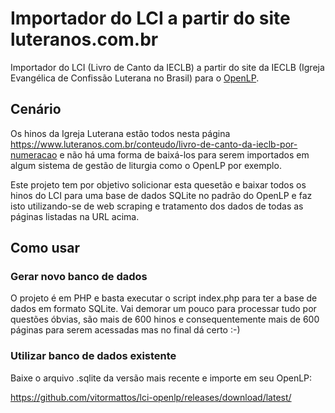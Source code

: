 # Importador do LCI a partir do site luteranos.com.br

Importador do LCI (Livro de Canto da IECLB) a partir do site da IECLB (Igreja Evangélica de Confissão Luterana no Brasil) para o [OpenLP](https://openlp.org).

## Cenário

Os hinos da Igreja Luterana estão todos nesta página https://www.luteranos.com.br/conteudo/livro-de-canto-da-ieclb-por-numeracao e não há uma forma de baixá-los para serem importados em algum sistema de gestão de liturgia como o OpenLP por exemplo.

Este projeto tem por objetivo solicionar esta quesetão e baixar todos os hinos do LCI para uma base de dados SQLite no padrão do OpenLP e faz isto utilizando-se de web scraping e tratamento dos dados de todas as páginas listadas na URL acima.

## Como usar

### Gerar novo banco de dados

O projeto é em PHP e basta executar o script index.php para ter a base de dados em formato SQLite. Vai demorar um pouco para processar tudo por questões óbvias, são mais de 600 hinos e consequentemente mais de 600 páginas para serem acessadas mas no final dá certo :-)

### Utilizar banco de dados existente

Baixe o arquivo .sqlite da versão mais recente e importe em seu OpenLP:

https://github.com/vitormattos/lci-openlp/releases/download/latest/